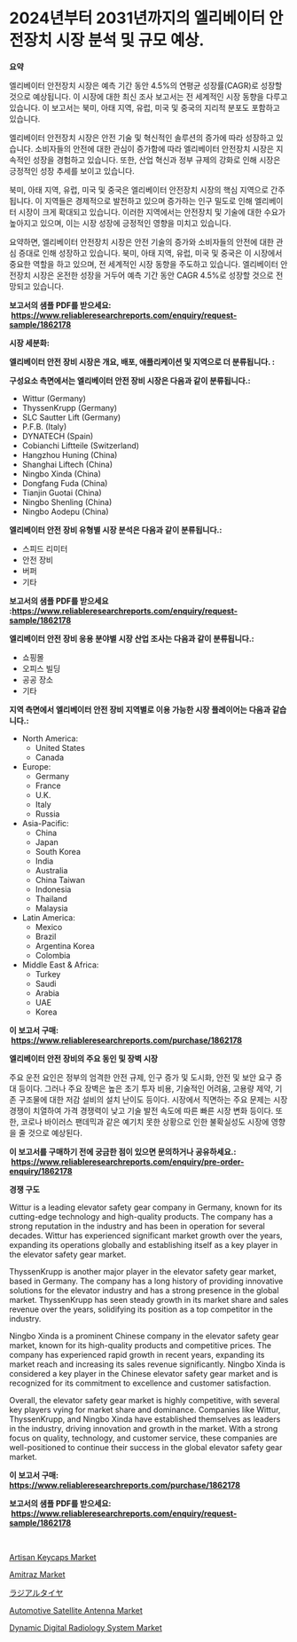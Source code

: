 <p><h1>2024년부터 2031년까지의 엘리베이터 안전장치 시장 분석 및 규모 예상.</h1></p><p><strong>요약</strong></p>
<p><p>엘리베이터 안전장치 시장은 예측 기간 동안 4.5%의 연평균 성장률(CAGR)로 성장할 것으로 예상됩니다. 이 시장에 대한 최신 조사 보고서는 전 세계적인 시장 동향을 다루고 있습니다. 이 보고서는 북미, 아태 지역, 유럽, 미국 및 중국의 지리적 분포도 포함하고 있습니다.</p><p>엘리베이터 안전장치 시장은 안전 기술 및 혁신적인 솔루션의 증가에 따라 성장하고 있습니다. 소비자들의 안전에 대한 관심이 증가함에 따라 엘리베이터 안전장치 시장은 지속적인 성장을 경험하고 있습니다. 또한, 산업 혁신과 정부 규제의 강화로 인해 시장은 긍정적인 성장 추세를 보이고 있습니다.</p><p>북미, 아태 지역, 유럽, 미국 및 중국은 엘리베이터 안전장치 시장의 핵심 지역으로 간주됩니다. 이 지역들은 경제적으로 발전하고 있으며 증가하는 인구 밀도로 인해 엘리베이터 시장이 크게 확대되고 있습니다. 이러한 지역에서는 안전장치 및 기술에 대한 수요가 높아지고 있으며, 이는 시장 성장에 긍정적인 영향을 미치고 있습니다.</p><p>요약하면, 엘리베이터 안전장치 시장은 안전 기술의 증가와 소비자들의 안전에 대한 관심 증대로 인해 성장하고 있습니다. 북미, 아태 지역, 유럽, 미국 및 중국은 이 시장에서 중요한 역할을 하고 있으며, 전 세계적인 시장 동향을 주도하고 있습니다. 엘리베이터 안전장치 시장은 온전한 성장을 거두어 예측 기간 동안 CAGR 4.5%로 성장할 것으로 전망되고 있습니다.</p></p>
<p><strong>보고서의 샘플 PDF를 받으세요: &nbsp;<a href="https://www.reliableresearchreports.com/enquiry/request-sample/1862178">https://www.reliableresearchreports.com/enquiry/request-sample/1862178</a></strong></p>
<p><strong>시장 세분화:</strong></p>
<p><strong> 엘리베이터 안전 장비 시장은 개요, 배포, 애플리케이션 및 지역으로 더 분류됩니다. :</strong></p>
<p><strong>구성요소 측면에서는 엘리베이터 안전 장비 시장은 다음과 같이 분류됩니다.:</strong></p>
<p><ul><li>Wittur (Germany)</li><li>ThyssenKrupp (Germany)</li><li>SLC Sautter Lift (Germany)</li><li>P.F.B. (Italy)</li><li>DYNATECH (Spain)</li><li>Cobianchi Liftteile (Switzerland)</li><li>Hangzhou Huning (China)</li><li>Shanghai Liftech (China)</li><li>Ningbo Xinda (China)</li><li>Dongfang Fuda (China)</li><li>Tianjin Guotai (China)</li><li>Ningbo Shenling (China)</li><li>Ningbo Aodepu (China)</li></ul></p>
<p><strong> 엘리베이터 안전 장비 유형별 시장 분석은 다음과 같이 분류됩니다.:</strong></p>
<p><ul><li>스피드 리미터</li><li>안전 장비</li><li>버퍼</li><li>기타</li></ul></p>
<p><strong>보고서의 샘플 PDF를 받으세요 :<a href="https://www.reliableresearchreports.com/enquiry/request-sample/1862178">https://www.reliableresearchreports.com/enquiry/request-sample/1862178</a></strong></p>
<p><strong> 엘리베이터 안전 장비 응용 분야별 시장 산업 조사는 다음과 같이 분류됩니다.:</strong></p>
<p><ul><li>쇼핑몰</li><li>오피스 빌딩</li><li>공공 장소</li><li>기타</li></ul></p>
<p><strong>지역 측면에서 엘리베이터 안전 장비 지역별로 이용 가능한 시장 플레이어는 다음과 같습니다.:</strong></p>
<p><ul>
    <li>
        North America:
        <ul>
            <li>United States</li>
            <li>Canada</li>
        </ul>
    </li>
    <li>
        Europe:
        <ul>
            <li>Germany</li>
            <li>France</li>
            <li>U.K.</li>
            <li>Italy</li>
            <li>Russia</li>
        </ul>
    </li>
    <li>
        Asia-Pacific:
        <ul>
            <li>China</li>
            <li>Japan</li>
            <li>South Korea</li>
            <li>India</li>
            <li>Australia</li>
            <li>China Taiwan</li>
            <li>Indonesia</li>
            <li>Thailand</li>
            <li>Malaysia</li>
        </ul>
    </li>
    <li>
        Latin America:
        <ul>
            <li>Mexico</li>
            <li>Brazil</li>
            <li>Argentina Korea</li>
            <li>Colombia</li>
        </ul>
    </li>
    <li>
        Middle East & Africa:
        <ul>
            <li>Turkey</li>
            <li>Saudi</li>
            <li>Arabia</li>
            <li>UAE</li>
            <li>Korea</li>
        </ul>
    </li>
    </ul></p>
<p><strong>이 보고서 구매: &nbsp;<a href="https://www.reliableresearchreports.com/purchase/1862178">https://www.reliableresearchreports.com/purchase/1862178</a></strong></p>
<p><strong>엘리베이터 안전 장비의 주요 동인 및 장벽 시장</strong></p>
<p><p>주요 운전 요인은 정부의 엄격한 안전 규제, 인구 증가 및 도시화, 안전 및 보안 요구 증대 등이다. 그러나 주요 장벽은 높은 초기 투자 비용, 기술적인 어려움, 고용량 제약, 기존 구조물에 대한 저감 설비의 설치 난이도 등이다. 시장에서 직면하는 주요 문제는 시장 경쟁이 치열하여 가격 경쟁력이 낮고 기술 발전 속도에 따른 빠른 시장 변화 등이다. 또한, 코로나 바이러스 팬데믹과 같은 예기치 못한 상황으로 인한 불확실성도 시장에 영향을 줄 것으로 예상된다.</p></p>
<p><strong>이 보고서를 구매하기 전에 궁금한 점이 있으면 문의하거나 공유하세요.: &nbsp;<a href="https://www.reliableresearchreports.com/enquiry/pre-order-enquiry/1862178">https://www.reliableresearchreports.com/enquiry/pre-order-enquiry/1862178</a></strong></p>
<p><strong>경쟁 구도</strong></p>
<p><p>Wittur is a leading elevator safety gear company in Germany, known for its cutting-edge technology and high-quality products. The company has a strong reputation in the industry and has been in operation for several decades. Wittur has experienced significant market growth over the years, expanding its operations globally and establishing itself as a key player in the elevator safety gear market.</p><p>ThyssenKrupp is another major player in the elevator safety gear market, based in Germany. The company has a long history of providing innovative solutions for the elevator industry and has a strong presence in the global market. ThyssenKrupp has seen steady growth in its market share and sales revenue over the years, solidifying its position as a top competitor in the industry.</p><p>Ningbo Xinda is a prominent Chinese company in the elevator safety gear market, known for its high-quality products and competitive prices. The company has experienced rapid growth in recent years, expanding its market reach and increasing its sales revenue significantly. Ningbo Xinda is considered a key player in the Chinese elevator safety gear market and is recognized for its commitment to excellence and customer satisfaction.</p><p>Overall, the elevator safety gear market is highly competitive, with several key players vying for market share and dominance. Companies like Wittur, ThyssenKrupp, and Ningbo Xinda have established themselves as leaders in the industry, driving innovation and growth in the market. With a strong focus on quality, technology, and customer service, these companies are well-positioned to continue their success in the global elevator safety gear market.</p></p>
<p><strong>이 보고서 구매: &nbsp; <a href="https://www.reliableresearchreports.com/purchase/1862178">https://www.reliableresearchreports.com/purchase/1862178</a></strong></p>
<p><strong>보고서의 샘플 PDF를 받으세요: &nbsp;<a href="https://www.reliableresearchreports.com/enquiry/request-sample/1862178">https://www.reliableresearchreports.com/enquiry/request-sample/1862178</a></strong><strong></strong></p>
<p>&nbsp;</p>
<p><p><a href="https://issuu.com/reportprime-2/docs/artisan-keycaps-market-size-2030.pptx">Artisan Keycaps Market</a></p><p><a href="https://github.com/RichRobinson5/Market-Research-Report-List-4/blob/main/amitraz-market.md">Amitraz Market</a></p><p><a href="https://medium.com/@carlieshields/%E3%83%A9%E3%82%B8%E3%82%A2%E3%83%AB%E3%82%BF%E3%82%A4%E3%83%A4%E5%B8%82%E5%A0%B4-%E7%AB%B6%E4%BA%89%E5%88%86%E6%9E%90-%E5%B8%82%E5%A0%B4%E5%8B%95%E5%90%91-2031%E5%B9%B4%E3%81%BE%E3%81%A7%E3%81%AE%E4%BA%88%E6%B8%AC-ae8f5634579e">ラジアルタイヤ</a></p><p><a href="https://issuu.com/reportprime-2/docs/automotive-satellite-antenna-market-size-2030.pptx">Automotive Satellite Antenna Market</a></p><p><a href="https://view.publitas.com/reportprime-1/dynamic-digital-radiology-system-market-size-market-share-and-global-market-analysis-report-2023-2030/">Dynamic Digital Radiology System Market</a></p></p>